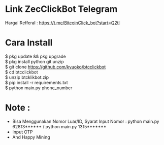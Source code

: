 # Link ZecClickBot Telegram
Hargai Refferal : https://t.me/BitcoinClick_bot?start=Q2tI

# Cara Install 
$ pkg update && pkg upgrade<br>
$ pkg install python git unzip<br>
$ git clone https://github.com/kyuoko/btcclickbot<br>
$ cd btcclickbot<br>
$ unzip btcklikbot.zip<br>
$ pip install -r requirements.txt<br>
$ python main.py phone_number<br>

# Note :
- Bisa Menggunakan Nomor Luar/ID, Syarat Input Nomor : python main.py 62813****** / python main.py 1315*******
- Input OTP
- And Happy Mining
